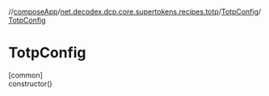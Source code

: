 //[composeApp](../../../index.md)/[net.decodex.dcp.core.supertokens.recipes.totp](../index.md)/[TotpConfig](index.md)/[TotpConfig](-totp-config.md)

# TotpConfig

[common]\
constructor()
